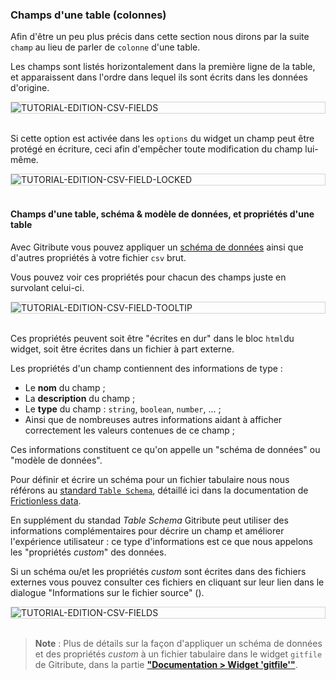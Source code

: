 ### Champs d'une table (colonnes)

Afin d'être un peu plus précis dans cette section nous dirons par la suite `champ` au lieu de parler de `colonne` d'une table.

Les champs sont listés horizontalement dans la première ligne de la table, et apparaissent dans l'ordre dans lequel ils sont écrits dans les données d'origine.

<div style="border: thin solid lightgrey;">
  <img
    alt="TUTORIAL-EDITION-CSV-FIELDS"
    src="https://raw.githubusercontent.com/multi-coop/gitribute-documentation-content/main/images/tutorial/edit-csv/edit-csv-fields.png"
    />
</div>

<br>

Si cette option est activée dans les `options` du widget un champ peut être protégé en écriture, ceci afin d'empêcher toute modification du champ lui-même.

<div style="border: thin solid lightgrey;">
  <img
    alt="TUTORIAL-EDITION-CSV-FIELD-LOCKED"
    src="https://raw.githubusercontent.com/multi-coop/gitribute-documentation-content/main/images/tutorial/edit-csv/edit-csv-field-locked.png"
    />
</div>

<br>

#### Champs d'une table, schéma & modèle de données, et propriétés d'une table

Avec Gitribute vous pouvez appliquer un [schéma de données](https://specs.frictionlessdata.io/table-schema/) ainsi que d'autres propriétés à votre fichier `csv` brut.

Vous pouvez voir ces propriétés pour chacun des champs juste en survolant celui-ci.

<div style="border: thin solid lightgrey;">
  <img
    alt="TUTORIAL-EDITION-CSV-FIELD-TOOLTIP"
    src="https://raw.githubusercontent.com/multi-coop/gitribute-documentation-content/main/images/tutorial/edit-csv/edit-csv-field.png"
    />
</div>

<br>

Ces propriétés peuvent soit être "écrites en dur" dans le bloc `html`du widget, soit être écrites dans un fichier à part externe.

Les propriétés d'un champ contiennent des informations de type :

- Le **nom** du champ ;
- La **description** du champ ;
- Le **type** du champ : `string`, `boolean`, `number`, ... ;
- Ainsi que de nombreuses autres informations aidant à afficher correctement les valeurs contenues de ce champ ;

Ces informations constituent ce qu'on appelle un "schéma de données" ou "modèle de données".

Pour définir et écrire un schéma pour un fichier tabulaire nous nous référons au [standard `Table Schema`](https://specs.frictionlessdata.io/table-schema/), détaillé ici dans la documentation de [Frictionless data](https://specs.frictionlessdata.io).

En supplément du standad _Table Schema_ Gitribute peut utiliser des informations complémentaires pour décrire un champ et améliorer l'expérience utilisateur : ce type d'informations est ce que nous appelons les "propriétés _custom_" des données.

Si un schéma ou/et les propriétés _custom_ sont écrites dans des fichiers externes vous pouvez consulter ces fichiers en cliquant sur leur lien dans le dialogue "Informations sur le fichier source" (<span class="icon"><i class="mdi mdi-information-outline"></i></span>).

<div style="border: thin solid lightgrey;">
  <img
    alt="TUTORIAL-EDITION-CSV-FIELDS"
    src="https://raw.githubusercontent.com/multi-coop/gitribute-documentation-content/main/images/tutorial/edit-csv/edit-csv-schema_props.png"
    />
</div>

<br>

> **Note** : Plus de détails sur la façon d'appliquer un schéma de données et des propriétés _custom_ à un fichier tabulaire dans le widget `gitfile` de Gitribute, dans la partie **["Documentation > Widget 'gitfile'"](/docs-gitfile)**.
